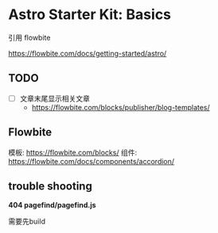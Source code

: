 # Astro Starter Kit: Basics

引用 flowbite

<https://flowbite.com/docs/getting-started/astro/>

## TODO

- [ ] 文章末尾显示相关文章
  - <https://flowbite.com/blocks/publisher/blog-templates/>

## Flowbite

模板: <https://flowbite.com/blocks/>
组件: <https://flowbite.com/docs/components/accordion/>

## trouble shooting

**404 pagefind/pagefind.js**

需要先build
